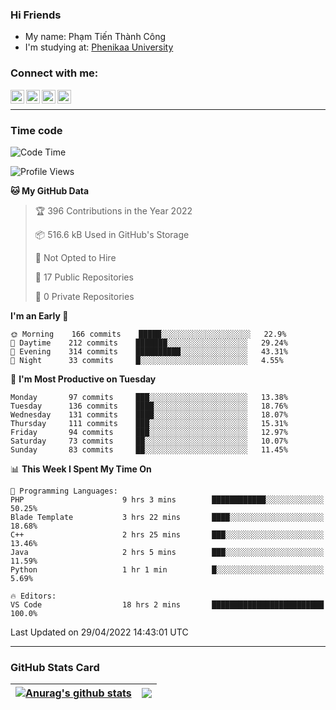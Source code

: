 ### Hi Friends

- My name: Phạm Tiến Thành Công
- I'm studying at: [Phenikaa University]


### Connect with me:
[<img align="left" alt="PhamTienThanhCong | Facebook" width="22px" src="https://upload.wikimedia.org/wikipedia/commons/thumb/1/16/Facebook-icon-1.png/640px-Facebook-icon-1.png" />][facebook]
[<img align="left" alt="PhamTienThanhCong | Zalo" width="22px" src="https://www.anphatpc.com.vn/template/anphat_2020v2/images/icon-zalo.jpg" />][zalo]
[<img align="left" alt="PhamTienThanhCong | LinkedIn" width="22px" src="https://cdn3.iconfinder.com/data/icons/inficons/512/linkedin.png" />][linkedin]
[<img align="left" alt="PhamTienThanhCong | tiktok" width="22px" src="https://cdn.worldvectorlogo.com/logos/tiktok-logo.svg" />][tiktok]

<br />

---

### Time code

<!--START_SECTION:waka-->
![Code Time](http://img.shields.io/badge/Code%20Time-292%20hrs%2055%20mins-blue)

![Profile Views](http://img.shields.io/badge/Profile%20Views-122-blue)

**🐱 My GitHub Data** 

> 🏆 396 Contributions in the Year 2022
 > 
> 📦 516.6 kB Used in GitHub's Storage 
 > 
> 🚫 Not Opted to Hire
 > 
> 📜 17 Public Repositories 
 > 
> 🔑 0 Private Repositories  
 > 
**I'm an Early 🐤** 

```text
🌞 Morning    166 commits    █████░░░░░░░░░░░░░░░░░░░░   22.9% 
🌆 Daytime    212 commits    ███████░░░░░░░░░░░░░░░░░░   29.24% 
🌃 Evening    314 commits    ██████████░░░░░░░░░░░░░░░   43.31% 
🌙 Night      33 commits     █░░░░░░░░░░░░░░░░░░░░░░░░   4.55%

```
📅 **I'm Most Productive on Tuesday** 

```text
Monday       97 commits     ███░░░░░░░░░░░░░░░░░░░░░░   13.38% 
Tuesday      136 commits    ████░░░░░░░░░░░░░░░░░░░░░   18.76% 
Wednesday    131 commits    ████░░░░░░░░░░░░░░░░░░░░░   18.07% 
Thursday     111 commits    ███░░░░░░░░░░░░░░░░░░░░░░   15.31% 
Friday       94 commits     ███░░░░░░░░░░░░░░░░░░░░░░   12.97% 
Saturday     73 commits     ██░░░░░░░░░░░░░░░░░░░░░░░   10.07% 
Sunday       83 commits     ██░░░░░░░░░░░░░░░░░░░░░░░   11.45%

```


📊 **This Week I Spent My Time On** 

```text
💬 Programming Languages: 
PHP                      9 hrs 3 mins        ████████████░░░░░░░░░░░░░   50.25% 
Blade Template           3 hrs 22 mins       ████░░░░░░░░░░░░░░░░░░░░░   18.68% 
C++                      2 hrs 25 mins       ███░░░░░░░░░░░░░░░░░░░░░░   13.46% 
Java                     2 hrs 5 mins        ███░░░░░░░░░░░░░░░░░░░░░░   11.59% 
Python                   1 hr 1 min          █░░░░░░░░░░░░░░░░░░░░░░░░   5.69%

🔥 Editors: 
VS Code                  18 hrs 2 mins       █████████████████████████   100.0%

```


 Last Updated on 29/04/2022 14:43:01 UTC
<!--END_SECTION:waka-->

---

### GitHub Stats Card

| <a href="https://github.com/phamtienthanhcong"><img align="center" src="https://github-readme-stats.vercel.app/api?username=PhamTienThanhCong&show_icons=true&include_all_commits=true&theme=buefy&hide_border=true&theme=ocean_dark" alt="Anurag's github stats" /></a> | <a href="https://github.com/phamtienthanhcong"><img align="center" src="https://github-readme-stats.vercel.app/api/top-langs/?username=PhamTienThanhCong&layout=compact&theme=buefy&hide_border=true&theme=ocean_dark" /></a> |
| ------------- | ------------- |

[Phenikaa University]: https://phenikaa-uni.edu.vn/vi
[facebook]: https://www.facebook.com/phamtienthanhcong
[linkedin]: https://linkedin.com/in/phamtienthanhcong
[zalo]: https://zalo.me/0396396332
[tiktok]: https://www.tiktok.com/@phamtienthanhcong
[web]: https://github.com/PhamTienThanhCong/web_dev
[min project]: https://github.com/PhamTienThanhCong/Project-Of-Web
[c and cpp]: https://github.com/PhamTienThanhCong/Code_C_and_Cpro
[python]: https://github.com/PhamTienThanhCong/Python_beginer
